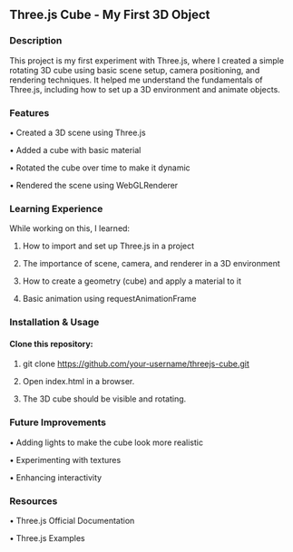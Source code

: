 ## Three.js Cube - My First 3D Object

### Description

This project is my first experiment with Three.js, where I created a simple rotating 3D cube using basic scene setup, camera positioning, and rendering techniques. It helped me understand the fundamentals of Three.js, including how to set up a 3D environment and animate objects.

### Features

• Created a 3D scene using Three.js

• Added a cube with basic material

• Rotated the cube over time to make it dynamic

• Rendered the scene using WebGLRenderer

### Learning Experience

While working on this, I learned:

1. How to import and set up Three.js in a project

2. The importance of scene, camera, and renderer in a 3D environment

3. How to create a geometry (cube) and apply a material to it

4. Basic animation using requestAnimationFrame

### Installation & Usage

#### Clone this repository:

1. git clone https://github.com/your-username/threejs-cube.git

2. Open index.html in a browser.

3. The 3D cube should be visible and rotating.

### Future Improvements

• Adding lights to make the cube look more realistic

• Experimenting with textures

• Enhancing interactivity

### Resources

• Three.js Official Documentation

• Three.js Examples
